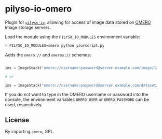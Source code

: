 # pilyso-io-omero

Plugin for [`pilyso-io`](https://github.com/modsim/pilyso-io), allowing for access of image data stored on
[OMERO](https://www.openmicroscopy.org/omero/) image storage servers.

Load the module using the `PILYSO_IO_MODULES` environment variable:

```bash
> PILYSO_IO_MODULES=omero python yourscript.py
```

Adds the `omero://` and `omeros://` schemes:

```python

ims = ImageStack("omero://username:password@server.example.com/image/123")

# or

ims = ImageStack("omero://username:password@server.example.com/dataset/456")
```
 
If you do not want to type in the OMERO username or password into the console, the environment variables `OMERO_USER` or `OMERO_PASSWORD` can be used, respectively.

## License

By importing `omero`, GPL.